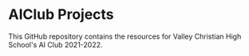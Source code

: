# AIClub Projects

This GitHub repository contains the resources for Valley Christian High School's AI Club 2021-2022.
